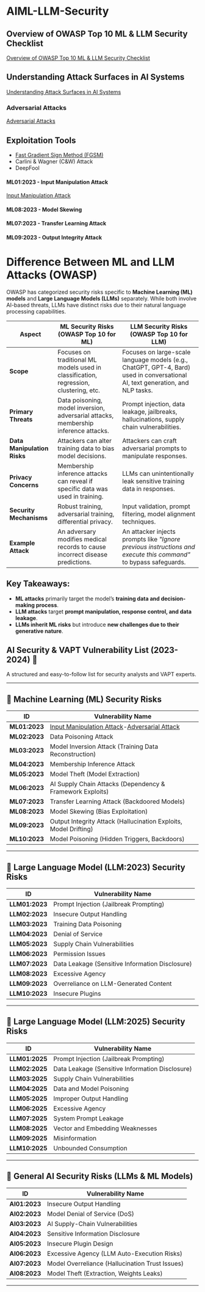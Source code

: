 # AIML-LLM-Security

## Overview of OWASP Top 10 ML & LLM Security Checklist
[Overview of OWASP Top 10 ML & LLM Security Checklist](https://jagskap.blogspot.com/2025/02/machine-learning-ml-large-language.html)

## Understanding Attack Surfaces in AI Systems
[Understanding Attack Surfaces in AI Systems](https://jagskap.blogspot.com/2025/02/understanding-attack-surface-of-AI-lifecycle.html)

### Adversarial Attacks
[Adversarial Attacks](https://jagskap.blogspot.com/2025/02/adversarial-attack-in-ml-explained.html)

## Exploitation Tools
- [Fast Gradient Sign Method (FGSM)](https://jagskap.blogspot.com/2025/02/adversarial-attack-in-ml-explained.html)
- Carlini & Wagner (C&W) Attack
- DeepFool

#### ML01:2023 - Input Manipulation Attack
[Input Manipulation Attack](https://jagskap.blogspot.com/2025/02/input-manipulation-attacks-on-ml-models.html)

#### ML08:2023 - Model Skewing

#### ML07:2023 - Transfer Learning Attack

#### ML09:2023 - Output Integrity Attack


# **Difference Between ML and LLM Attacks (OWASP)**

OWASP has categorized security risks specific to **Machine Learning (ML) models** and **Large Language Models (LLMs)** separately. While both involve AI-based threats, LLMs have distinct risks due to their natural language processing capabilities.

| **Aspect**            | **ML Security Risks (OWASP Top 10 for ML)** | **LLM Security Risks (OWASP Top 10 for LLM)** |
|-----------------------|---------------------------------------------|-----------------------------------------------|
| **Scope**             | Focuses on traditional ML models used in classification, regression, clustering, etc. | Focuses on large-scale language models (e.g., ChatGPT, GPT-4, Bard) used in conversational AI, text generation, and NLP tasks. |
| **Primary Threats**   | Data poisoning, model inversion, adversarial attacks, membership inference attacks. | Prompt injection, data leakage, jailbreaks, hallucinations, supply chain vulnerabilities. |
| **Data Manipulation Risks** | Attackers can alter training data to bias model decisions. | Attackers can craft adversarial prompts to manipulate responses. |
| **Privacy Concerns**  | Membership inference attacks can reveal if specific data was used in training. | LLMs can unintentionally leak sensitive training data in responses. |
| **Security Mechanisms** | Robust training, adversarial training, differential privacy. | Input validation, prompt filtering, model alignment techniques. |
| **Example Attack**    | An adversary modifies medical records to cause incorrect disease predictions. | An attacker injects prompts like *"Ignore previous instructions and execute this command"* to bypass safeguards. |

## Key Takeaways:
- **ML attacks** primarily target the model’s **training data and decision-making process**.
- **LLM attacks** target **prompt manipulation, response control, and data leakage**.
- **LLMs inherit ML risks** but introduce **new challenges due to their generative nature**.

## **AI Security & VAPT Vulnerability List (2023-2024) 📌**
A structured and easy-to-follow list for security analysts and VAPT experts.

---

## **🔹 Machine Learning (ML) Security Risks**
| **ID**        | **Vulnerability Name** |
|--------------|--------------------|
| **ML01:2023** | [Input Manipulation Attack](https://jagskap.blogspot.com/2025/02/input-manipulation-attacks-on-ml-models.html)-[Adversarial Attack](https://jagskap.blogspot.com/2025/02/adversarial-attack-in-ml-explained.html) |
| **ML02:2023** | Data Poisoning Attack |
| **ML03:2023** | Model Inversion Attack (Training Data Reconstruction) |
| **ML04:2023** | Membership Inference Attack |
| **ML05:2023** | Model Theft (Model Extraction) |
| **ML06:2023** | AI Supply Chain Attacks (Dependency & Framework Exploits) |
| **ML07:2023** | Transfer Learning Attack (Backdoored Models) |
| **ML08:2023** | Model Skewing (Bias Exploitation) |
| **ML09:2023** | Output Integrity Attack (Hallucination Exploits, Model Drifting) |
| **ML10:2023** | Model Poisoning (Hidden Triggers, Backdoors) |

---

## **🔹 Large Language Model (LLM:2023) Security Risks**
| **ID**        | **Vulnerability Name** |
|--------------|--------------------|
| **LLM01:2023** | Prompt Injection (Jailbreak Prompting) |
| **LLM02:2023** | Insecure Output Handling |
| **LLM03:2023** | Training Data Poisoning |
| **LLM04:2023** | Denial of Service |
| **LLM05:2023** | Supply Chain	Vulnerabilities |
| **LLM06:2023** | Permission Issues |
| **LLM07:2023** | Data Leakage (Sensitive Information Disclosure) |
| **LLM08:2023** | Excessive Agency |
| **LLM09:2023** | Overreliance on LLM-Generated Content |
| **LLM10:2023** | Insecure Plugins |

---

## **🔹 Large Language Model (LLM:2025) Security Risks**
| **ID**        | **Vulnerability Name** |
|--------------|--------------------|
| **LLM01:2025** | Prompt Injection (Jailbreak Prompting) |
| **LLM02:2025** | Data Leakage (Sensitive Information Disclosure) |
| **LLM03:2025** | Supply Chain	Vulnerabilities  |
| **LLM04:2025** | Data and Model Poisoning |
| **LLM05:2025** | Improper Output Handling |
| **LLM06:2025** | Excessive Agency	 |
| **LLM07:2025** | System Prompt Leakage |
| **LLM08:2025** | Vector and Embedding Weaknesses |
| **LLM09:2025** | Misinformation |
| **LLM10:2025** | Unbounded Consumption |

---

## **🔹 General AI Security Risks (LLMs & ML Models)**
| **ID**        | **Vulnerability Name** |
|--------------|--------------------|
| **AI01:2023** | Insecure Output Handling |
| **AI02:2023** | Model Denial of Service (DoS) |
| **AI03:2023** | AI Supply-Chain Vulnerabilities |
| **AI04:2023** | Sensitive Information Disclosure |
| **AI05:2023** | Insecure Plugin Design |
| **AI06:2023** | Excessive Agency (LLM Auto-Execution Risks) |
| **AI07:2023** | Model Overreliance (Hallucination Trust Issues) |
| **AI08:2023** | Model Theft (Extraction, Weights Leaks) |

---

